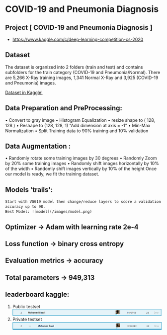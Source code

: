 # COVID-19 and Pneumonia Diagnosis

## Project [ COVID-19 and Pneumonia Diagnosis ]
  - https://www.kaggle.com/c/deep-learning-competition-cs-2020

## Dataset
The dataset is organized into 2 folders (train and test) and contains subfolders for the train category (COVID-19 and Pneumonia/Normal).
There are 5,266 X-Ray training images, 1,341 Normal X-Ray and 3,925 (COVID-19 and Pneumonia) images.

[Dataset in Kaggle!](https://www.kaggle.com/c/deep-learning-competition-cs-2020/data)

## Data Preparation and PreProcessing:
   • Convert to gray image
   • Histogram Equalization
   • resize shape to ( 128, 128 )
   • Reshape to (128, 128, 1) “Add dimension at axis = -1”
   • Min-Max Normalization
   • Split Training data to 90% training and 10% validation

## Data Augmentation :
   • Randomly rotate some training images by 30 degrees
   • Randomly Zoom by 20% some training images
   • Randomly shift images horizontally by 10% of the width
   • Randomly shift images vertically by 10% of the height Once our model is ready, we fit the training dataset.

## Models 'trails':
    Start with VGG19 model then change/reduce layers to score a validation accuracy up to 98.
    Best Model: ![model](/images/model.png)


## Optimizer → Adam with learning rate 2e-4
## Loss function → binary cross entropy
## Evaluation metrics → accuracy
## Total parameters → 949,313


## leaderboard kaggle:
  1. Public testset ![model](/images/public_res.png)
  2. Private testset ![model](/images/private_res.png)
